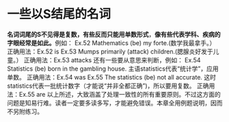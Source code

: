 # 一些以S结尾的名词

**名词词尾的S不见得是复数，有些反而只能用单数形式**，<b>像有些代表学科、疾病的字眼经常是如此。</b>例如：
Ex.52 Mathematics (be) my forte.(数学我最拿手。）
正确用法：Ex.52 is
Ex.53 Mumps primarily (attack) children.(腮腺炎好发于儿童。）
正确用法：Ex.53 attacks
还有一些要从意思来判断，例如：
Ex.54 Statistics (be) born in the gambling house.
主语statistics代表“统计学”，应用单数。
正确用法：Ex.54 was
Ex.55 The statistics (be) not all accurate.
这时statistics代表一批统计数字（才能说“并非全都正确”)，所以要用复数。
正确用法：Ex.55 are
以上所述，大致涵盖了处理一致性的所有重要原则。不过这方面的问题是知易行难。读者一定要多读多写，才能避免错误。本章全用例题说明，因而不另附练习。